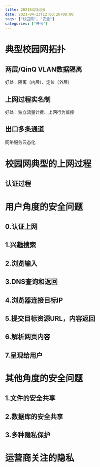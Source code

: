 ```yaml
---
title: 20210423组会
date: 2021-04-23T12:00:20+08:00
tags: ["校园网", "安全"]
categories: ["开会"]
---
```


# 典型校园网拓扑

## 两层/QinQ VLAN数据隔离

好处：隔离（内层）、定位（外层）

## 上网过程实名制

好处：独立流量计费、上网行为监控

## 出口多条通道

网络服务云态化

# 校园网典型的上网过程

## 认证过程

# 用户角度的安全问题

## 0.认证上网

## 1.兴趣搜索

## 2.浏览输入

## 3.DNS查询和返回

## 4.浏览器连接目标IP

## 5.提交目标资源URL，内容返回

## 6.解析网页内容

## 7.呈现给用户

# 其他角度的安全问题

## 1.文件的安全共享

## 2.数据库的安全共享

## 3.多种隐私保护

# 运营商关注的隐私

